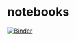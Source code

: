 # notebooks

[![Binder](https://mybinder.org/badge_logo.svg)](https://mybinder.org/v2/gh/crazybiocomputing/notebooks/master)
